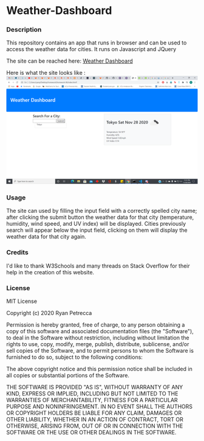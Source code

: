 # Weather-Dashboard

### Description 

This repository contains an app that runs in browser and can be used to access the weather data for cities.  It runs on Javascript and JQuery

The site can be reached here: [Weather Dashboard](https://ryryp97.github.io/Homework-06/) 

Here is what the site looks like : ![Weather Dashboard](images/weather_dashboard.png)

### Usage

The site can used by filling the input field with a correctly spelled city name; after clicking the submit button the weather data for that city (temperature, humidity, wind speed, and UV index) will be displayed.  Cities previously search will appear below the input field, clicking on them will display the weather data for that city again.

### Credits

I'd like to thank W3Schools and many threads on Stack Overflow for their help in the creation of this website.

### License

MIT License

Copyright (c) 2020 Ryan Petrecca

Permission is hereby granted, free of charge, to any person obtaining a copy of this software and associated documentation files (the "Software"), to deal in the Software without restriction, including without limitation the rights to use, copy, modify, merge, publish, distribute, sublicense, and/or sell copies of the Software, and to permit persons to whom the Software is furnished to do so, subject to the following conditions:

The above copyright notice and this permission notice shall be included in all copies or substantial portions of the Software.

THE SOFTWARE IS PROVIDED "AS IS", WITHOUT WARRANTY OF ANY KIND, EXPRESS OR IMPLIED, INCLUDING BUT NOT LIMITED TO THE WARRANTIES OF MERCHANTABILITY, FITNESS FOR A PARTICULAR PURPOSE AND NONINFRINGEMENT. IN NO EVENT SHALL THE AUTHORS OR COPYRIGHT HOLDERS BE LIABLE FOR ANY CLAIM, DAMAGES OR OTHER LIABILITY, WHETHER IN AN ACTION OF CONTRACT, TORT OR OTHERWISE, ARISING FROM, OUT OF OR IN CONNECTION WITH THE SOFTWARE OR THE USE OR OTHER DEALINGS IN THE SOFTWARE.
